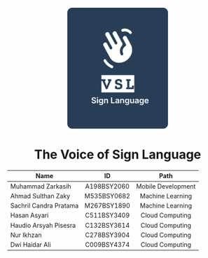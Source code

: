 <p align="center">
  <img src="/profile/img/logo.svg" alt="VSL Logo" width="230">
</p>
<h1 align="center"><b>The Voice of Sign Language</b></h1>

<div align="center">

| Name                   |     ID      |        Path        |
| ---------------------- | :---------: | :----------------: |
| Muhammad Zarkasih      | A198BSY2060 | Mobile Development |
| Ahmad Sulthan Zaky     | M535BSY0682 |  Machine Learning  |
| Sachril Candra Pratama | M267BSY1890 |  Machine Learning  |
| Hasan Asyari           | C511BSY3409 |  Cloud Computing   |
| Haudio Arsyah Pisesra  | C132BSY3614 |  Cloud Computing   |
| Nur Ikhzan             | C278BSY3904 |  Cloud Computing   |
| Dwi Haidar Ali         | C009BSY4374 |  Cloud Computing   |

</div>
